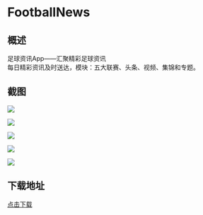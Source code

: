 # FootballNews
## 概述
足球资讯App——汇聚精彩足球资讯<br>
每日精彩资讯及时送达，模块：五大联赛、头条、视频、集锦和专题。

## 截图
![](https://github.com/Structure88/FootballNews/blob/master/footballnews_01.png)

![](https://github.com/Structure88/FootballNews/blob/master/footballnews_02_.png)

![](https://github.com/Structure88/FootballNews/blob/master/footballnews_03_.png)

![](https://github.com/Structure88/FootballNews/blob/master/footballnews_04_.png)

![](https://github.com/Structure88/FootballNews/blob/master/footballnews_05_.png)
## 下载地址
[点击下载](http://pan.baidu.com/s/1eR2DBAa)

